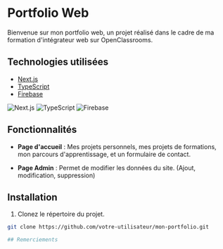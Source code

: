 # Portfolio Web

Bienvenue sur mon portfolio web, un projet réalisé dans le cadre de ma formation d'intégrateur web sur OpenClassrooms.

## Technologies utilisées

- [Next.js](https://nextjs.org/)
- [TypeScript](https://www.typescriptlang.org/)
- [Firebase](https://firebase.google.com/)

![Next.js](/logos/nextjs.png)
![TypeScript](/logos/typescript.png)
![Firebase](/logos/firebase.png)

## Fonctionnalités

- **Page d'accueil** : Mes projets personnels, mes projets de formations, mon parcours d'apprentissage, et un formulaire de contact.

- **Page Admin** : Permet de modifier les données du site. (Ajout, modification, suppression)

## Installation

1. Clonez le répertoire du projet.

```bash
git clone https://github.com/votre-utilisateur/mon-portfolio.git

## Remerciements
